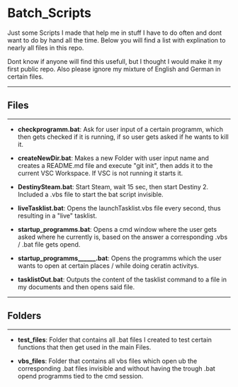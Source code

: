 # **Batch_Scripts**

Just some Scripts I made that help me in stuff I have to do often and dont want to do by hand all the time.
Below you will find a list with explination to nearly all files in this repo.

Dont know if anyone will find this usefull, but I thought I would make it my first public repo.
Also please ignore my mixture of English and German in certain files.

---

## Files

---

- **checkprogramm.bat**: Ask for user input of a certain programm, which then gets checked if it is running, if so user gets asked if he wants to kill it.

- **createNewDir.bat**: Makes a new Folder with user input name and creates a README.md file and execute "git init", then adds it to the current VSC Workspace. If VSC is not running it starts it.

- **DestinySteam.bat**: Start Steam, wait 15 sec, then start Destiny 2. Included a .vbs file to start the bat script invisible.

- **liveTasklist.bat**: Opens the launchTasklist.vbs file every second, thus resulting in a "live" tasklist.

- **startup_programms.bat**: Opens a cmd window where the user gets asked where he currently is, based on the answer a corresponding .vbs / .bat file gets opend.

- **startup_programms______.bat**: Opens the programms which the user wants to open at certain places / while doing ceratin activitys.

- **tasklistOut.bat**: Outputs the content of the tasklist command to a file in my documents and then opens said file.

---

## Folders

---

- **test_files**: Folder that contains all .bat files I created to test certain functions that then get used in the main Files.

- **vbs_files**: Folder that contains all vbs files which open ub the corresponding .bat files invisible and without having the trough .bat opend programms tied to the cmd session.